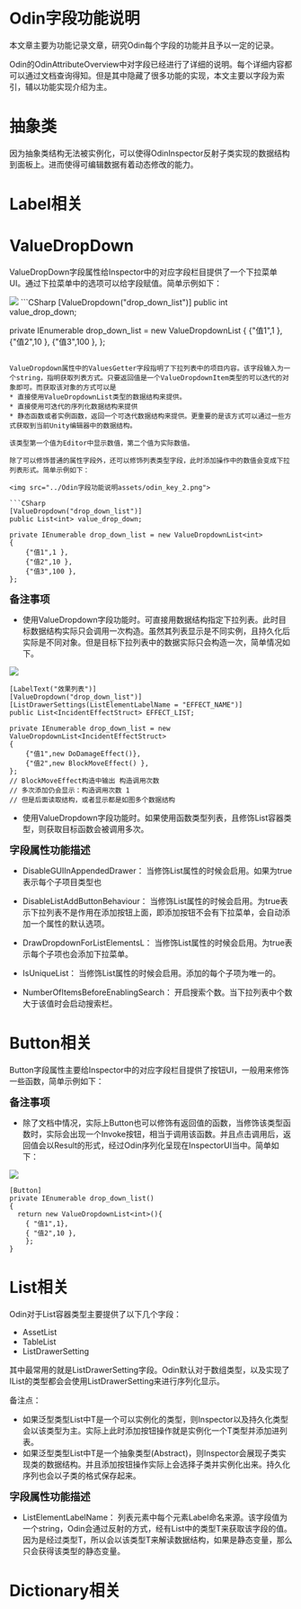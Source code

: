 # Odin字段功能说明

本文章主要为功能记录文章，研究Odin每个字段的功能并且予以一定的记录。

Odin的OdinAttributeOverview中对字段已经进行了详细的说明。每个详细内容都可以通过文档查询得知。但是其中隐藏了很多功能的实现，本文主要以字段为索引，辅以功能实现介绍为主。


# 抽象类

因为抽象类结构无法被实例化，可以使得OdinInspector反射子类实现的数据结构到面板上。进而使得可编辑数据有着动态修改的能力。

# Label相关

# ValueDropDown

ValueDropDown字段属性给Inspector中的对应字段栏目提供了一个下拉菜单UI。通过下拉菜单中的选项可以给字段赋值。简单示例如下：

<img src="../Odin字段功能说明assets/odin_key_1.png">
```CSharp
[ValueDropdown("drop_down_list")]
public int value_drop_down;

private IEnumerable drop_down_list = new ValueDropdownList<int>
{
    {"值1",1 },
    {"值2",10 },
    {"值3",100 },
};


```

ValueDropdown属性中的ValuesGetter字段指明了下拉列表中的项目内容。该字段输入为一个string，指明获取列表方式。只要返回值是一个ValueDropdownItem类型的可以迭代的对象即可。而获取该对象的方式可以是
* 直接使用ValueDropdownList类型的数据结构来提供。
* 直接使用可迭代的序列化数据结构来提供
* 静态函数或者实例函数，返回一个可迭代数据结构来提供。更重要的是该方式可以通过一些方式获取到当前Unity编辑器中的数据结构。

该类型第一个值为Editor中显示数值，第二个值为实际数值。

除了可以修饰普通的属性字段外，还可以修饰列表类型字段，此时添加操作中的数值会变成下拉列表形式。简单示例如下：

<img src="../Odin字段功能说明assets/odin_key_2.png">

```CSharp
[ValueDropdown("drop_down_list")]
public List<int> value_drop_down;

private IEnumerable drop_down_list = new ValueDropdownList<int>
{
    {"值1",1 },
    {"值2",10 },
    {"值3",100 },
};
```

<font size = 4>**备注事项**</font>

* 使用ValueDropdown字段功能时。可直接用数据结构指定下拉列表。此时目标数据结构实际只会调用一次构造。虽然其列表显示是不同实例，且持久化后实际是不同对象。但是目标下拉列表中的数据实际只会构造一次，简单情况如下。
<img src="../Odin字段功能说明assets/odin_key_3.png">

```CSharp
[LabelText("效果列表")]
[ValueDropdown("drop_down_list")]
[ListDrawerSettings(ListElementLabelName = "EFFECT_NAME")]
public List<IncidentEffectStruct> EFFECT_LIST;

private IEnumerable drop_down_list = new ValueDropdownList<IncidentEffectStruct>
{
    {"值1",new DoDamageEffect()},
    {"值2",new BlockMoveEffect() },
};
// BlockMoveEffect构造中输出 构造调用次数
// 多次添加仍会显示：构造调用次数 1
// 但是后面读取结构，或者显示都是如图多个数据结构
```
* 使用ValueDropdown字段功能时。如果使用函数类型列表，且修饰List容器类型，则获取目标函数会被调用多次。

<font size = 4>**字段属性功能描述**</font>

* DisableGUIInAppendedDrawer：
  当修饰List属性的时候会启用。如果为true表示每个子项目类型也

* DisableListAddButtonBehaviour：
  当修饰List属性的时候会启用。为true表示下拉列表不是作用在添加按钮上面，即添加按钮不会有下拉菜单，会自动添加一个属性的默认选项。

* DrawDropdownForListElementsL：
  当修饰List属性的时候会启用。为true表示每个子项也会添加下拉菜单。

* IsUniqueList：
  当修饰List属性的时候会启用。添加的每个子项为唯一的。

* NumberOfItemsBeforeEnablingSearch：
  开启搜索个数。当下拉列表中个数大于该值时会启动搜索栏。

# Button相关

Button字段属性主要给Inspector中的对应字段栏目提供了按钮UI，一般用来修饰一些函数，简单示例如下：

<font size = 4>**备注事项**</font>

* 除了文档中情况，实际上Button也可以修饰有返回值的函数，当修饰该类型函数时，实际会出现一个Invoke按钮，相当于调用该函数。并且点击调用后，返回值会以Result的形式，经过Odin序列化呈现在InspectorUI当中。简单如下：
<img src="../Odin字段功能说明assets/odin_key_4.png">

```CSharp
[Button]
private IEnumerable drop_down_list()
{
  return new ValueDropdownList<int>(){
    { "值1",1},
    { "值2",10 },
    };
}
```


# List相关

Odin对于List容器类型主要提供了以下几个字段：
* AssetList
* TableList
* ListDrawerSetting

其中最常用的就是ListDrawerSetting字段。Odin默认对于数组类型，以及实现了IList的类型都会会使用ListDrawerSetting来进行序列化显示。

备注点：
* 如果泛型类型List<T>中T是一个可以实例化的类型，则Inspector以及持久化类型会以该类型为主。实际上此时添加按钮操作就是实例化一个T类型并添加进列表。
* 如果泛型类型List<T>中T是一个抽象类型(Abstract)，则Inspector会展现子类实现类的数据结构。并且添加按钮操作实际上会选择子类并实例化出来。持久化序列也会以子类的格式保存起来。

<font size = 4>**字段属性功能描述**</font>
* ListElementLabelName：
  列表元素中每个元素Label命名来源。该字段值为一个string，Odin会通过反射的方式，经有List<T>中的类型T来获取该字段的值。因为是经过类型T，所以会以该类型T来解读数据结构，如果是静态变量，那么只会获得该类型的静态变量。


# Dictionary相关



